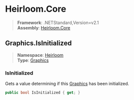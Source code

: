 # Heirloom.Core

> **Framework**: .NETStandard,Version=v2.1  
> **Assembly**: [Heirloom.Core][0]  

## Graphics.IsInitialized

> **Namespace**: [Heirloom][0]  
> **Type**: [Graphics][1]  

### IsInitialized

Gets a value determining if this [Graphics][1] has been initialized.

```cs
public bool IsInitialized { get; }
```

[0]: ../../../Heirloom.Core.md
[1]: ../Graphics.md
